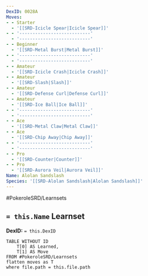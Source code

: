 ```yaml
---
DexID: 0028A
Moves:
- - Starter
  - '[[SRD-Icicle Spear|Icicle Spear]]'
- - '---------------------------'
  - '---------------------------'
- - Beginner
  - '[[SRD-Metal Burst|Metal Burst]]'
- - '---------------------------'
  - '---------------------------'
- - Amateur
  - '[[SRD-Icicle Crash|Icicle Crash]]'
- - Amateur
  - '[[SRD-Slash|Slash]]'
- - Amateur
  - '[[SRD-Defense Curl|Defense Curl]]'
- - Amateur
  - '[[SRD-Ice Ball|Ice Ball]]'
- - '---------------------------'
  - '---------------------------'
- - Ace
  - '[[SRD-Metal Claw|Metal Claw]]'
- - Ace
  - '[[SRD-Chip Away|Chip Away]]'
- - '---------------------------'
  - '---------------------------'
- - Pro
  - '[[SRD-Counter|Counter]]'
- - Pro
  - '[[SRD-Aurora Veil|Aurora Veil]]'
Name: Alolan Sandslash
Species: '[[SRD-Alolan Sandslash|Alolan Sandslash]]'
---
```


#PokeroleSRD/Learnsets

## `= this.Name` Learnset

**DexID:** `= this.DexID`

```dataview
TABLE WITHOUT ID
    T[0] AS Learned,
    T[1] AS Move
FROM #PokeroleSRD/Learnsets
flatten moves as T
where file.path = this.file.path
```
